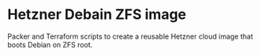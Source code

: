 # Hetzner Debain ZFS image

Packer and Terraform scripts to create a reusable Hetzner cloud image that
boots Debian on ZFS root.
